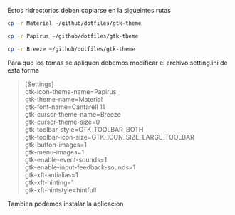 Estos ridrectorios deben copiarse en la sigueintes rutas 
```bash
cp -r Material ~/github/dotfiles/gtk-theme 
```
```bash
cp -r Papirus ~/github/dotfiles/gtk-theme 
```
```bash
cp -r Breeze ~/github/dotfiles/gtk-theme 
```
Para que los temas se apliquen debemos modificar el archivo setting.ini de esta forma 
> [Settings]  
gtk-icon-theme-name=Papirus  
gtk-theme-name=Material  
gtk-font-name=Cantarell 11  
gtk-cursor-theme-name=Breeze  
gtk-cursor-theme-size=0  
gtk-toolbar-style=GTK_TOOLBAR_BOTH  
gtk-toolbar-icon-size=GTK_ICON_SIZE_LARGE_TOOLBAR  
gtk-button-images=1  
gtk-menu-images=1  
gtk-enable-event-sounds=1  
gtk-enable-input-feedback-sounds=1  
gtk-xft-antialias=1  
gtk-xft-hinting=1  
gtk-xft-hintstyle=hintfull  

Tambien podemos instalar la aplicacion 
```bash

```